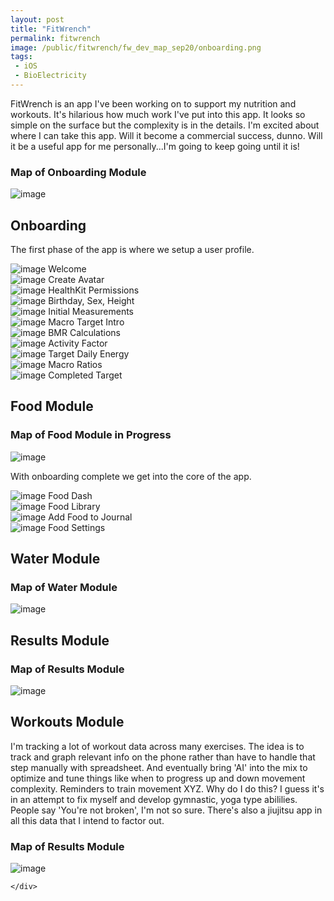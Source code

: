 ```yaml
---
layout: post
title: "FitWrench"
permalink: fitwrench
image: /public/fitwrench/fw_dev_map_sep20/onboarding.png
tags:
 - iOS
 - BioElectricity
---
```


<div class="row align-items-center pb-3">

  <p>FitWrench is an app I've been working on to support my nutrition and workouts. It's hilarious how much work I've
    put into this app. It looks so simple on the surface but the complexity is in the details. I'm excited about where I can take this app. Will it become a commercial success, dunno. Will it be a useful app for me personally...I'm going to keep going until it is!</p>

</div>

<div class="row align-items-center pb-3">

  <div class="col">
  <h3>Map of Onboarding Module</h3>
    <img src="/public/fitwrench/fw_dev_map_sep20/onboarding.png" alt="image" class="img-thumbnail" loading="lazy">
  </div>
</div>

<div class="row align-items-center pb-3">

  <h2>Onboarding</h2>

  <p>The first phase of the app is where we setup a user profile.</p>


  <div class="col-4">
    <img src="/public/fitwrench/fw3.png" alt="image" class="img-thumbnail" loading="lazy">
    Welcome
  </div>

  <div class="col-4">
    <img src="/public/fitwrench/fw4.png" alt="image" class="img-thumbnail">
    Create Avatar
  </div>

  <div class="col-4">
    <img src="/public/fitwrench/fw1.png" alt="image" class="img-thumbnail" loading="lazy">
    HealthKit Permissions
  </div>

  <div class="col-4">
    <img src="/public/fitwrench/fw5.png" alt="image" class="img-thumbnail" loading="lazy">
    Birthday, Sex, Height
  </div>

  <div class="col-4">
    <img src="/public/fitwrench/fw6.png" alt="image" class="img-thumbnail" loading="lazy">
    Initial Measurements
  </div>

  <div class="col-4">
    <img src="/public/fitwrench/fw7.png" alt="image" class="img-thumbnail">
    Macro Target Intro
  </div>

  <div class="col-4">
    <img src="/public/fitwrench/fw8.png" alt="image" class="img-thumbnail" loading="lazy">
    BMR Calculations
  </div>

  <div class="col-4">
    <img src="/public/fitwrench/fw9.png" alt="image" class="img-thumbnail" loading="lazy">
    Activity Factor
  </div>

  <div class="col-4">
    <img src="/public/fitwrench/fw10.png" alt="image" class="img-thumbnail">
    Target Daily Energy
  </div>

  <div class="col-4">
    <img src="/public/fitwrench/fw11.png" alt="image" class="img-thumbnail" loading="lazy">
    Macro Ratios
  </div>

  <div class="col-4">
    <img src="/public/fitwrench/fw12.png" alt="image" class="img-thumbnail" loading="lazy">
    Completed Target
  </div>
</div>

<div class="row align-items-center pb-3">
<h2>Food Module</h2>
  <div class="col">
  <h3>Map of Food Module in Progress</h3>
    <img src="/public/fitwrench/fw_dev_map_sep20/food.png" alt="image" class="img-thumbnail" loading="lazy">
    
  </div>
</div>


<div class="row align-items-center pb-3">

  <p>With onboarding complete we get into the core of the app.</p>

  <div class="col-4">
    <img src="/public/fitwrench/fw15.png" alt="image" class="img-thumbnail" loading="lazy">
    Food Dash
  </div>

  <div class="col-4">
    <img src="/public/fitwrench/fw13.png" alt="image" class="img-thumbnail" loading="lazy">
    Food Library
  </div>

  <div class="col-4">
    <img src="/public/fitwrench/fw14.png" alt="image" class="img-thumbnail" loading="lazy">
    Add Food to Journal
  </div>



  <div class="col-4">
    <img src="/public/fitwrench/fw16.png" alt="image" class="img-thumbnail" loading="lazy">
    Food Settings
  </div>

</div>

<div class="row align-items-center pb-3">
<h2>Water Module</h2>
  <div class="col">
  <h3>Map of Water Module</h3>
    <img src="/public/fitwrench/fw_dev_map_sep20/water.png" alt="image" class="img-thumbnail" loading="lazy">
    
  </div>
</div>

<div class="row align-items-center pb-3">
<h2>Results Module</h2>
  <div class="col">
  <h3>Map of Results Module</h3>
    <img src="/public/fitwrench/fw_dev_map_sep20/suit.png" alt="image" class="img-thumbnail" loading="lazy">
    
  </div>
</div>

<div class="row align-items-center pb-3">

  <h2>Workouts Module</h2>

  <p>I'm tracking a lot of workout data across many exercises. The idea is to track and graph relevant info on the phone rather than have to handle that step manually with spreadsheet. And eventually bring 'AI' into the mix to optimize and tune things like when to progress up and down movement complexity. Reminders to train movement XYZ. Why do I do this? I guess it's in an attempt to fix myself and develop gymnastic, yoga type abililies. People say 'You're not broken', I'm not so sure. There's also a jiujitsu app in all this data that I intend to factor out.</p>



  <div class="col">
    <h3>Map of Results Module</h3>
      <img src="/public/fitwrench/movements.png" alt="image" class="img-thumbnail" loading="lazy">
      
    </div>
</div>

<!-- <div class="row align-items-center pb-3">

  <h2>Feedback Module</h2>

  <p>Coming soon. Features.</p>

</div> -->